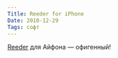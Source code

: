 ```yaml
---
Title: Reeder for iPhone
Date: 2010-12-29
Tags: софт
---
```


[Reeder](http://reederapp.com/2/) для Айфона — офигенный!